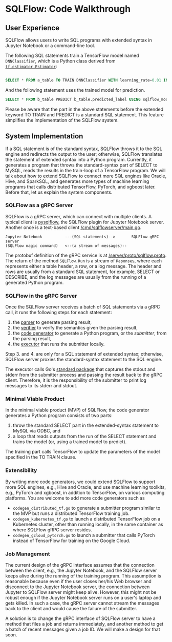 # SQLFlow: Code Walkthrough

## User Experience

SQLFlow allows users to write SQL programs with extended syntax in Jupyter Notebook or a command-line tool.

The following SQL statements train a TensorFlow model named `DNNClassifier`, which is a Python class derived from [`tf.estimator.Estimator`](https://www.tensorflow.org/api_docs/python/tf/estimator/Estimator):

```sql

SELECT * FROM a_table TO TRAIN DNNClassifier WITH learning_rate=0.01 INTO sqlflow_models.my_model;
```

And the following statement uses the trained model for prediction.

```sql
SELECT * FROM b_table PREDICT b_table.predicted_label USING sqlflow_models.my_model;
```

Please be aware that the part in the above statements before the extended keyword TO TRAIN and PREDICT is a standard SQL statement. This feature simplifies the implementation of the SQLFlow system.

## System Implementation

If a SQL statement is of the standard syntax, SQLFlow throws it to the SQL engine and redirects the output to the user; otherwise, SQLFlow translates the statement of extended syntax into a Python program.  Currently, it generates a program that throws the standard-syntax part of SELECT to MySQL, reads the results in the train-loop of a TensorFlow program.  We will talk about how to extend SQLFlow to connect more SQL engines like Oracle, Hive, and SparkSQL, and generates more types of machine learning programs that calls distributed TensorFlow, PyTorch, and xgboost later. Before that, let us explain the system components.

### SQLFlow as a gRPC Server

SQLFlow is a gRPC server, which can connect with multiple clients.  A typical client is [pysqlflow](https://github.com/sql-machine-learning/pysqlflow), the SQLFlow plugin for Jupyter Notebook server.  Another once is a text-based client [/cmd/sqlflowserver/main.go](https://github.com/sql-machine-learning/sqlflow/tree/develop/cmd/sqlflowserver/main.go).

```
Jupyter Notebook          ---(SQL statements)-->       SQLFlow gRPC server
(SQLFlow magic command)   <--(a stream of messages)--
```

The protobuf definition of the gRPC service is at [/server/proto/sqlflow.proto](https://github.com/sql-machine-learning/sqlflow/tree/develop/pkg/server/proto/sqlflow.proto).  The return of the method `SQLFlow.Run` is a stream of `Reponse`s, where each represents either a table header, a row, or a log message.  The header and rows are usually from a standard SQL statement, for example, SELECT or DESCRIBE, and the log messages are usually from the running of a generated Python program.

### SQLFlow in the gRPC Server

Once the SQLFlow server receives a batch of SQL statements via a gRPC call, it runs the following steps for each statement:

1. the [parser](https://github.com/sql-machine-learning/sqlflow/tree/develop/pkg/sql/sql.y) to generate parsing result,
2. the [verifier](https://github.com/sql-machine-learning/sqlflow/tree/develop/pkg/sql/verifier.go) to verify the semantics given the parsing result,
3. the [code generator](https://github.com/sql-machine-learning/sqlflow/tree/develop/pkg/sql/codegen.go) to generate a Python program, or the *submitter*, from the parsing result,
4. the [executor](https://github.com/sql-machine-learning/sqlflow/tree/develop/pkg/sql/executor.go) that runs the submitter locally.

Step 3. and 4. are only for a SQL statement of extended syntax; otherwise, SQLFlow server proxies the standard-syntax statement to the SQL engine.

The executor calls Go's [standard package](https://godoc.org/os/exec) that captures the stdout and stderr from the submitter process and passing the result back to the gRPC client.  Therefore, it is the responsibility of the submitter to print log messages to its stderr and stdout.

### Minimal Viable Product

In the minimal viable product (MVP) of SQLFlow, the code generator generates a Python program consists of two parts:

1. throw the standard SELECT part in the extended-syntax statement to MySQL via ODBC, and
1. a loop that reads outputs from the run of the SELECT statement and trains the model (or, using a trained model to predict).

The training part calls TensorFlow to update the parameters of the model specified in the TO TRAIN clause.

### Extensibility

By writing more code generators, we could extend SQLFlow to support more SQL engines, e.g., Hive and Oracle, and use machine learning toolkits, e.g., PyTorch and xgboost, in addition to TensorFlow, on various computing platforms.  You are welcome to add more code generators such as

- `codegen_distributed_tf.go` to generate a submitter program similar to the MVP but runs a distributed TensorFlow training job.
- `codegen_kubernetes_tf.go` to launch a distributed TensorFlow job on a Kubernetes cluster, other than running locally, in the same container as where SQLFlow gRPC server resides.
- `codegen_gcloud_pytorch.go` to launch a submitter that calls PyTorch instead of TensorFlow for training on the Google Cloud.

### Job Management

The current design of the gRPC interface assumes that the connection between the client, e.g., the Jupyter Notebook, and the SQLFlow server keeps alive during the running of the training program.  This assumption is reasonable because even if the user closes her/his Web browser and disconnect to the Jupyter Notebook server, the connection between Jupyter to SQLFlow server might keep alive.  However, this might not be robust enough if the Jupyter Notebook server runs on a user's laptop and gets killed.  In such a case, the gRPC server cannot stream the messages back to the client and would cause the failure of the submitter.

A solution is to change the gRPC interface of SQLFlow server to have a method that files a job and returns immediately, and another method to get a batch of recent messages given a job ID.  We will make a design for that soon.
